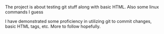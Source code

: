 The project is about testing git stuff along with basic HTML. Also some linux commands I guess

I have demonstrated some proficiency in utilizing git to commit changes, basic HTML tags, etc. More to follow hopefully.

